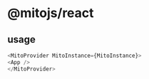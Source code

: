 # @mitojs/react
## usage
``` js
<MitoProvider MitoInstance={MitoInstance}>
<App />
</MitoProvider>
```
